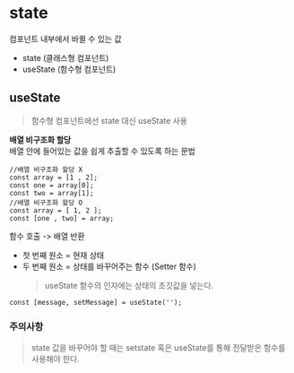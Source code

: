 # state

컴포넌트 내부에서 바뀔 수 있는 값

- state (클래스형 컴포넌트)
- useState (함수형 컴포넌트)

## useState

> 함수형 컴포넌트에선 state 대신 useState 사용

**배열 비구조화 할당**  
배열 안에 들어있는 값을 쉽게 추출할 수 있도록 하는 문법

```JS
//배열 비구조화 할당 X
const array = [1 , 2];
const one = array[0];
const two = array[1];
//배열 비구조화 할당 O
const array = [ 1, 2 ];
const [one , two] = array;
```

함수 호출 -> 배열 반환

- 첫 번째 원소 = 현재 상태
- 두 번째 원소 = 상태를 바꾸어주는 함수 (Setter 함수)
  > useState 함수의 인자에는 상태의 초깃값을 넣는다.

```JS
const [message, setMessage] = useState('');
```

### 주의사항

> state 값을 바꾸어야 할 때는 setstate 혹은 useState를 통해 전달받은 함수를 사용해야 한다.
